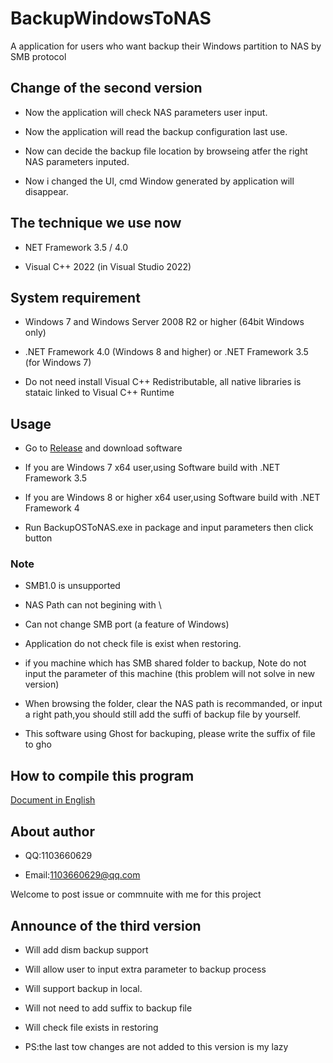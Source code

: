 # BackupWindowsToNAS

A application for users who want backup their Windows partition to NAS by SMB protocol  

## Change of the second version

* Now the application will check NAS parameters user input.

* Now the application will read the backup configuration last use.

* Now can decide the backup file location by browseing atfer the right NAS parameters inputed.

* Now i changed the UI, cmd Window generated by application will disappear.

## The technique we use now

* NET Framework 3.5 / 4.0  

* Visual C++ 2022 (in Visual Studio 2022)  

## System requirement

* Windows 7 and Windows Server 2008 R2 or higher (64bit Windows only)  

* .NET Framework 4.0 (Windows 8 and higher) or .NET Framework 3.5 (for Windows 7)

* Do not need install Visual C++ Redistributable, all native libraries is stataic linked to Visual C++ Runtime  

## Usage

* Go to [Release](https://github.com/Liu-Zhiying/BackupWindowsToNAS/releases) and download software  

* If you are Windows 7 x64 user,using Software build with .NET Framework 3.5

* If you are Windows 8 or higher x64 user,using Software build with .NET Framework 4

* Run BackupOSToNAS.exe in package and input parameters then click button

### Note

* SMB1.0 is unsupported

* NAS Path can not begining with \

* Can not change SMB port (a feature of Windows)

* Application do not check file is exist when restoring.

* if you machine which has SMB shared folder to backup, Note do not input the parameter of this machine (this problem will not solve in new version)

* When browsing the folder, clear the NAS path is recommanded, or input a right path,you should still add the suffi of backup file by yourself.

* This software using Ghost for backuping, please write the suffix of file to gho

## How to compile this program

[Document in English](README_COMPILE_EN_US.md)

## About author

* QQ:1103660629

* Email:1103660629@qq.com  

Welcome to post issue or commnuite with me for this project

## Announce of the third version

* Will add dism backup support

* Will allow user to input extra parameter to backup process

* Will support backup in local.

* Will not need to add suffix to backup file

* Will check file exists in restoring

* PS:the last tow changes are not added to this version is my lazy
